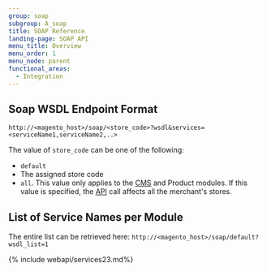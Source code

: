 ```yaml
---
group: soap
subgroup: A_soap
title: SOAP Reference
landing-page: SOAP API
menu_title: Overview
menu_order: 1
menu_node: parent
functional_areas:
  - Integration
---
```

## Soap WSDL Endpoint Format

`http://<magento_host>/soap/<store_code>?wsdl&services=<serviceName1,serviceName2,..>`

The value of `store_code` can be one of the following:

*  `default`
*  The assigned store code
*  `all`. This value only applies to the [CMS](https://glossary.magento.com/cms) and Product modules. If this value is specified, the [API](https://glossary.magento.com/api) call affects all the merchant's stores.

## List of Service Names per Module

The entire list can be retrieved here: `http://<magento_host>/soap/default?wsdl_list=1`

{% include webapi/services23.md%}
